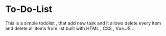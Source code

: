 # To-Do-List
This is a simple todolist ,  that add new task and it allows delete every item and delete all items from list built with HTML , CSS , Vue.JS ...
